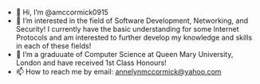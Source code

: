 - 👋 Hi, I’m @amccormick0915
- 👀 I’m interested in the field of Software Development, Networking, and Security! I currently have the basic understanding for some Internet Protocols and am interested to further develop my knowledge and skills in each of these fields! 
- 🌱 I’m a graduuate of Computer Science at Queen Mary University, London and have received 1st Class Honours!
- 📫 How to reach me by email: annelynmccormick@yahoo.com 

<!---
amccormick0915/amccormick0915 is a ✨ special ✨ repository because its `README.md` (this file) appears on your GitHub profile.
You can click the Preview link to take a look at your changes.
--->
